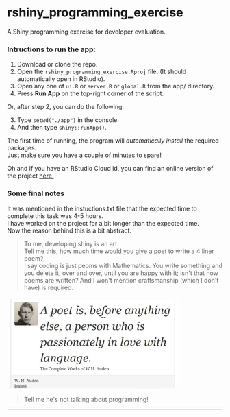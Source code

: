 # rshiny_programming_exercise  

A Shiny programming exercise for developer evaluation.  

### Intructions to run the app:

1. Download or clone the repo.  
2. Open the `rshiny_programming_exercise.Rproj` file. (It should automatically open in RStudio).  
3. Open any one of `ui.R` or `server.R` or `global.R` from the app/ directory.  
4. Press **Run App** on the top-right corner of the script.  

Or, after step 2, you can do the following:

3. Type `setwd("./app")` in the console.  
4. And then type `shiny::runApp()`.  

The first time of running, the program will *automatically install* the required packages.  
Just make sure you have a couple of minutes to spare!  

Oh and if you have an RStudio Cloud id, you can find an online version of the project [here.](https://rstudio.cloud/project/1163822)  

### Some final notes  

It was mentioned in the instuctions.txt file that the expected time to complete this task was 4-5 hours.  
I have worked on the project for a bit longer than the expected time.  
Now the reason behind this is a bit abstract.  

> To me, developing shiny is an art.  
> Tell me this, how much time would you give a poet to write a 4 liner poem?  
> I say coding is just peoms with Mathematics. You write something and you delete it, over and over, until you are happy with it; isn't that how poems are written? And I won't mention craftsmanship (which I don't have) is required.
> 

<img src="poet.jpg" width="400">  

> Tell me he's not talking about programming!

---